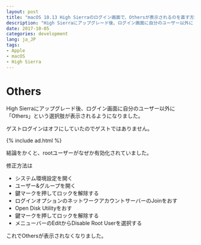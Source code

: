 ```yaml
---
layout: post
title: "macOS 10.13 High Sierraのログイン画面で、Othersが表示されるのを直す方法"
description: "High Sierraにアップグレード後、ログイン画面に自分のユーザー以外に「Others」という選択肢が表示されるようになりました。"
date: 2017-10-05
categories: development
lang: ja_JP
tags:
- Apple
- macOS
- High Sierra
---
```


# Others

High Sierraにアップグレード後、ログイン画面に自分のユーザー以外に「Others」という選択肢が表示されるようになりました。

ゲストログインはオフにしていたのでゲストではありません。

{% include ad.html %}

結論をかくと、rootユーザーがなぜか有効化されていました。

修正方法は

- システム環境設定を開く
- ユーザー&グループを開く
- 鍵マークを押してロックを解除する
- ログインオプションのネットワークアカウントサーバーのJoinをおす
- Open Disk Utilityをおす
- 鍵マークを押してロックを解除する
- メニューバーのEditからDisable Root Userを選択する

これでOthersが表示されなくなりました。

